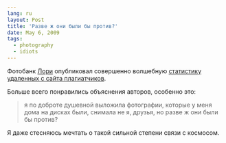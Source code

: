 ```yaml
---
lang: ru
layout: Post
title: 'Разве ж они были бы против?'
date: May 6, 2009
tags:
  - photography
  - idiots
---
```


Фотобанк [Лори](http://lori.ru/?ref=599 "Фотобанк Лори") опубликовал совершенно волшебную [статистику удаленных с сайта плагиатчиков](http://lori-fotobank.livejournal.com/13236.html "Лори — статистика удаленных с сайта плагиатчиков").

Больше всего понравились объяснения авторов, особенно это:

> я по доброте душевной выложила фотографии, которые у меня дома на дисках были, снимала не я, друзья, но разве ж они были бы против?

Я даже стесняюсь мечтать о такой сильной степени связи с космосом.
